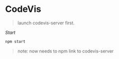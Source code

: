 # CodeVis

> launch codevis-server first.

*Start*

```sh
npm start
```

> note: now needs to npm link to codevis-server
